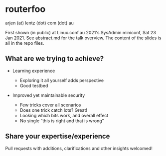 # routerfoo
arjen (at) lentz (dot) com (dot) au

First shown (in public) at Linux.conf.au 2021's SysAdmin miniconf, Sat 23 Jan 2021.
See abstract.md for the talk overview. The content of the slides is all in the repo files.

## What are we trying to achieve?
- Learning experience
  - Exploring it all yourself adds perspective
  - Good testbed

- Improved yet maintainable security
  - Few tricks cover all scenarios
  - Does one trick catch lots? Great!
  - Looking which bits work, and overall effect
  - No single “this is right and that is wrong”

## Share your expertise/experience
Pull requests with additions, clarifications and other insights welcomed!
